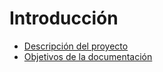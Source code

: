 # Introducción

* [Descripción del proyecto](Propositos-y-objetidov.md)
* [Objetivos de la documentación](Propositos-y-objetidov.md)
